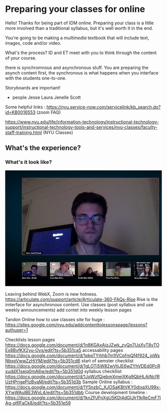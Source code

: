 # Preparing your classes for online

Hello! Thanks for being part of IDM online. Preparing your class is a little more involved than a traditional syllabus, but it's well worth it in the end.

You're going to be making a *multimedia* textbook that will include text, images, code and/or video.

What's the process? 
ID and ET meet with you to think through the content of your course. 

there is synchromnous and asynchronous stuff. You are preparing the asynch content first, the synchronous is what happens when you interface with the students one-to-one.

Storyboards are important!


* people
Jesse
Laura
Jenelle
Scott

Some helpful links : https://nyu.service-now.com/servicelink/kb_search.do?id=KB0016553 (zoom FAQ)

https://www.nyu.edu/life/information-technology/instructional-technology-support/instructional-technology-tools-and-services/nyu-classes/faculty-staff-training.html (NYU Classes)


## What's the experience?
### What's it look like?

![here's the interface](https://raw.githubusercontent.com/shfitz/IDM-Faculty-FAQ/master/interface.png "interface")


Leaving behind WebX, Zoom is new hotness. https://articulate.com/support/article/Articulate-360-FAQs-Rise Rise is the imterface for asynchronous content.
Use classes (post syllabus and use weekly announcements)
add contet into weekly lesson pages

Tandon Online how to use classes site for huge : https://sites.google.com/nyu.edu/addcontenttolessonspage/lessons?authuser=1

Checklists 
lesson pages https://docs.google.com/document/d/1n8KGAxAizJZwk_zyQn7UsXvT8vTOEx8BvfKX2yu-Ovs/edit?ts=5b351ca5
accessability pages https://docs.google.com/document/d/1pkpTYjhhb7m1lVCpfmQf4f924_joWsNbxpVwwZzHiYM/edit?ts=5b351cd6
start of semster checklist https://docs.google.com/document/d/1gLOTj5W82wVtiJE6wZYhVDEd0PcRxuddX1sejq0mA6w/edit?ts=5b351d0d
syllabus checkllist https://docs.google.com/document/d/1JqWzfQjebmXmejXKg9QbHLAiNcfRUzHPrjgePIzByaM/edit?ts=5b351d3b
Sample Online syllabus : https://docs.google.com/document/d/1Y5nzbC_XJOSaKBtVKY0dixaXU99x-XYwWAulBE3WxL4/edit?ts=5b351dbb
Course development timeline : https://docs.google.com/document/d/1knZPJFnXgU5KDi4dGIJlr11kReCmF7IAg-qIflFaCk8/edit?ts=5b351e59
